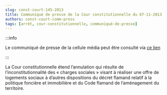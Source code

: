 ```yaml
---   
slug: const-court-145-2013
title: Communiqué de presse de la Cour constitutionnelle du 07-11-2013
authors: const-court-comm-press
tags: [arrêt, cour-constitutionnelle, communiqué-de-presse]
---
```


:::info

Le communiqué de presse de la cellule média peut être consulté via [ce lien](https://www.const-court.be/public/f/2013/2013-145f-info.pdf) 

:::

La Cour constitutionnelle étend l’annulation qui résulte de l’inconstitutionnalité des « charges sociales » visant à réaliser une offre de logements sociaux à d’autres dispositions du décret flamand relatif à la politique foncière et immobilière et du Code flamand de l’aménagement du territoire.
